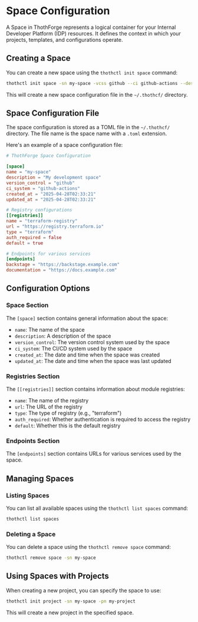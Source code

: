 # Space Configuration

A Space in ThothForge represents a logical container for your Internal Developer Platform (IDP) resources. It defines the context in which your projects, templates, and configurations operate.

## Creating a Space

You can create a new space using the `thothctl init space` command:

```bash
thothctl init space -sn my-space -vcss github --ci github-actions --description "My development space" --terraform-registry "https://registry.terraform.io"
```

This will create a new space configuration file in the `~/.thothcf/` directory.

## Space Configuration File

The space configuration is stored as a TOML file in the `~/.thothcf/` directory. The file name is the space name with a `.toml` extension.

Here's an example of a space configuration file:

```toml
# ThothForge Space Configuration

[space]
name = "my-space"
description = "My development space"
version_control = "github"
ci_system = "github-actions"
created_at = "2025-04-28T02:33:21"
updated_at = "2025-04-28T02:33:21"

# Registry configurations
[[registries]]
name = "terraform-registry"
url = "https://registry.terraform.io"
type = "terraform"
auth_required = false
default = true

# Endpoints for various services
[endpoints]
backstage = "https://backstage.example.com"
documentation = "https://docs.example.com"
```

## Configuration Options

### Space Section

The `[space]` section contains general information about the space:

- `name`: The name of the space
- `description`: A description of the space
- `version_control`: The version control system used by the space
- `ci_system`: The CI/CD system used by the space
- `created_at`: The date and time when the space was created
- `updated_at`: The date and time when the space was last updated

### Registries Section

The `[[registries]]` section contains information about module registries:

- `name`: The name of the registry
- `url`: The URL of the registry
- `type`: The type of registry (e.g., "terraform")
- `auth_required`: Whether authentication is required to access the registry
- `default`: Whether this is the default registry

### Endpoints Section

The `[endpoints]` section contains URLs for various services used by the space.

## Managing Spaces

### Listing Spaces

You can list all available spaces using the `thothctl list spaces` command:

```bash
thothctl list spaces
```

### Deleting a Space

You can delete a space using the `thothctl remove space` command:

```bash
thothctl remove space -sn my-space
```

## Using Spaces with Projects

When creating a new project, you can specify the space to use:

```bash
thothctl init project -sn my-space -pn my-project
```

This will create a new project in the specified space.
